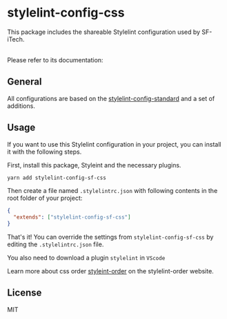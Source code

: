 # stylelint-config-css

This package includes the shareable Stylelint configuration used by SF-iTech.

<br>
Please refer to its documentation:

## General

All configurations are based on the [stylelint-config-standard](https://github.com/stylelint/stylelint/blob/master/README.md) and a set of additions.

## Usage

If you want to use this Stylelint configuration in your project, you can install it with the following steps.

First, install this package, Styleint and the necessary plugins.

```sh
yarn add stylelint-config-sf-css
```

Then create a file named `.stylelintrc.json` with following contents in the root folder of your project:

```json
{
  "extends": ["stylelint-config-sf-css"]
}
```

That's it! You can override the settings from `stylelint-config-sf-css` by editing the `.stylelintrc.json` file.

You also need to download a plugin `stylelint` in `VScode`

Learn more about css order [styleint-order](https://github.com/hudochenkov/stylelint-order/blob/master/README.md) on the stylelint-order website.

## License

MIT
